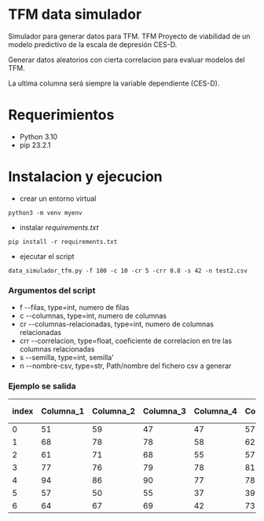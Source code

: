 # TFM data simulador

Simulador para generar datos para TFM.
TFM Proyecto de viabilidad de un modelo 
predictivo de la escala de depresión CES-D.

Generar datos aleatorios con cierta correlacion para evaluar 
modelos del TFM. 

La ultima columna será siempre la variable dependiente (CES-D).

# Requerimientos

- Python 3.10
- pip 23.2.1

# Instalacion y ejecucion
- crear un entorno virtual
```
python3 -m venv myenv
```
- instalar *requirements.txt*
```
pip install -r requirements.txt
```
- ejecutar el script
```
data_simulador_tfm.py -f 100 -c 10 -cr 5 -crr 0.8 -s 42 -n test2.csv

```
### Argumentos del script
- f --filas, type=int, numero de filas
- c --columnas, type=int, numero de columnas
- cr --columnas-relacionadas, type=int, numero de columnas relacionadas
- crr --correlacion, type=float, coeficiente de correlacion en tre las columnas relacionadas
- s --semilla, type=int, semilla'
- n --nombre-csv, type=str, Path/nombre del fichero csv a generar


### Ejemplo se salida

|index|Columna_1|Columna_2|Columna_3|Columna_4|Columna_5|Columna_6|Columna_7|Columna_8|Columna_9|Columna_10|CES-D|
|-----|---------|---------|---------|---------|---------|---------|---------|---------|---------|----------|-----|
|0    |51       |59       |47       |47       |57       |48       |65       |75       |43       |44        |34   |
|1    |68       |78       |78       |58       |62       |58       |3        |9        |35       |30        |40   |
|2    |61       |71       |68       |55       |57       |15       |36       |47       |21       |54        |29   |
|3    |77       |76       |79       |78       |81       |73       |20       |49       |2        |25        |46   |
|4    |94       |86       |90       |77       |78       |33       |38       |66       |56       |18        |50   |
|5    |57       |50       |55       |37       |39       |30       |42       |51       |71       |39        |24   |
|6    |64       |67       |69       |42       |73       |78       |58       |31       |57       |74        |35   |